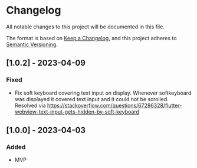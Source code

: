 # Changelog

All notable changes to this project will be documented in this file.

The format is based on [Keep a Changelog](https://keepachangelog.com/en/1.0.0/),
and this project adheres
to [Semantic Versioning](https://semver.org/spec/v2.0.0.html).

## [1.0.2] - 2023-04-09

### Fixed

- Fix soft keyboard covering text input on display. Whenever softkeyboard was
  displayed it covered text input and it could not be scrolled. Resolved
  via https://stackoverflow.com/questions/67286328/flutter-webview-text-input-gets-hidden-by-soft-keyboard

## [1.0.0] - 2023-04-03

### Added

- MVP
